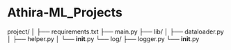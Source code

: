 # Athira-ML_Projects
project/
│
├── requirements.txt
├── main.py
├── lib/
│   ├── dataloader.py
│   ├── helper.py
│   └── __init__.py
└── log/
    ├── logger.py
    └── __init__.py
